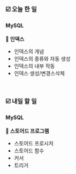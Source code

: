 ### ☑️  오늘 한 일
#### MySQL
<strong>📌 인덱스</strong>
  - 인덱스의 개념
  - 인덱스의 종류와 자동 생성
  - 인덱스의 내부 작동
  - 인덱스 생성/변경스삭제

<br>

### ☑️  내일 할 일
#### MySQL
<strong>📌 스토어드 프로그램</strong>
  - 스토어드 프로시저
  - 스토어드 함수
  - 커서
  - 트리거
   
<br>
